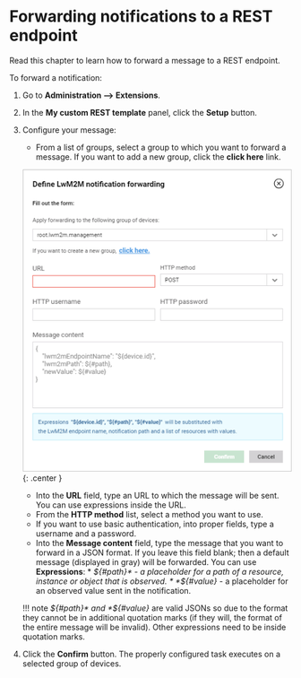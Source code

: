 # Forwarding notifications to a REST endpoint

Read this chapter to learn how to forward a message to a REST endpoint.

To forward a notification:

1. Go to **Administration —> Extensions**.
2. In the **My custom REST template** panel, click the **Setup** button.
3. Configure your message:

    * From a list of groups, select a group to which you want to forward a message. If you want to add a new group, click the **click here** link.

    ![Forwarding notifications](images/Forwarding_notifications.png "Forwarding notifications"){: .center }

     * Into the **URL** field, type an URL to which the message will be sent. You can use expressions inside the URL.
     * From the **HTTP method** list, select a method you want to use.
     * If you want to use basic authentication, into proper fields, type a username and a password.
     * Into the **Message content** field, type the message that you want to forward in a JSON format. If you leave this field blank; then a default message (displayed in gray) will be forwarded. You can use
**Expressions**:
           * *${#path}* - a placeholder for a path of a resource, instance or object that is observed.
           * *${#value}* - a placeholder for an observed value sent in the notification.

    !!! note
        *${#path}* and *${#value}* are valid JSONs so due to the format they cannot be in additional quotation marks (if they will, the format of the entire message will be invalid). Other expressions need to be inside quotation marks.

4. Click the **Confirm** button. The properly configured task executes on a selected group of devices.
